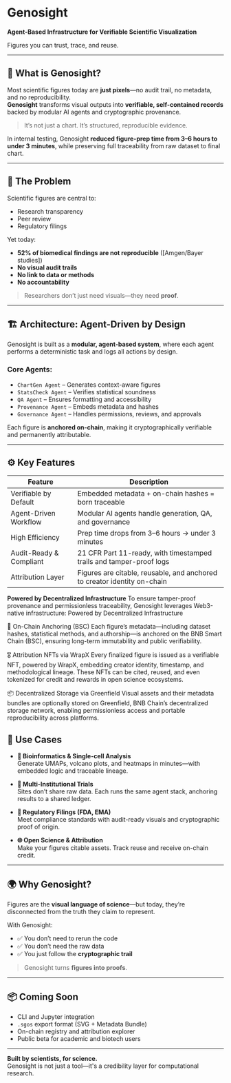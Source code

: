 # Genosight

**Agent-Based Infrastructure for Verifiable Scientific Visualization**  

Figures you can trust, trace, and reuse.

---

## 🧠 What is Genosight?

Most scientific figures today are **just pixels**—no audit trail, no metadata, and no reproducibility.  
**Genosight** transforms visual outputs into **verifiable, self-contained records** backed by modular AI agents and cryptographic provenance.

> It’s not just a chart. It’s structured, reproducible evidence.

In internal testing, Genosight **reduced figure-prep time from 3–6 hours to under 3 minutes**, while preserving full traceability from raw dataset to final chart.

---

## 🚨 The Problem

Scientific figures are central to:
- Research transparency
- Peer review
- Regulatory filings

Yet today:
- **52% of biomedical findings are not reproducible** ([Amgen/Bayer studies])
- **No visual audit trails**
- **No link to data or methods**
- **No accountability**

> Researchers don’t just need visuals—they need **proof**.

---

## 🏗 Architecture: Agent-Driven by Design

Genosight is built as a **modular, agent-based system**, where each agent performs a deterministic task and logs all actions by design.

### Core Agents:
- `ChartGen Agent` – Generates context-aware figures
- `StatsCheck Agent` – Verifies statistical soundness
- `QA Agent` – Ensures formatting and accessibility
- `Provenance Agent` – Embeds metadata and hashes
- `Governance Agent` – Handles permissions, reviews, and approvals

Each figure is **anchored on-chain**, making it cryptographically verifiable and permanently attributable.

---

## ⚙️ Key Features

| Feature                     | Description                                                                 |
|----------------------------|-----------------------------------------------------------------------------|
| Verifiable by Default   | Embedded metadata + on-chain hashes = born traceable                        |
| Agent-Driven Workflow    | Modular AI agents handle generation, QA, and governance                     |
| High Efficiency          | Prep time drops from 3–6 hours → under 3 minutes                            |
| Audit-Ready & Compliant | 21 CFR Part 11-ready, with timestamped trails and tamper-proof logs         |
| Attribution Layer        | Figures are citable, reusable, and anchored to creator identity on-chain    |

**Powered by Decentralized Infrastructure**
To ensure tamper-proof provenance and permissionless traceability, Genosight leverages Web3-native infrastructure:
Powered by Decentralized Infrastructure

🔐 On-Chain Anchoring (BSC)
Each figure’s metadata—including dataset hashes, statistical methods, and authorship—is anchored on the BNB Smart Chain (BSC), ensuring long-term immutability and public verifiability.

🎖 Attribution NFTs via WrapX
Every finalized figure is issued as a verifiable NFT, powered by WrapX, embedding creator identity, timestamp, and methodological lineage. These NFTs can be cited, reused, and even tokenized for credit and rewards in open science ecosystems.

📦 Decentralized Storage via Greenfield
Visual assets and their metadata bundles are optionally stored on Greenfield, BNB Chain’s decentralized storage network, enabling permissionless access and portable reproducibility across platforms.

## 🔬 Use Cases

- **🧬 Bioinformatics & Single-cell Analysis**  
  Generate UMAPs, volcano plots, and heatmaps in minutes—with embedded logic and traceable lineage.

- **🏥 Multi-Institutional Trials**  
  Sites don’t share raw data. Each runs the same agent stack, anchoring results to a shared ledger.

- **📑 Regulatory Filings (FDA, EMA)**  
  Meet compliance standards with audit-ready visuals and cryptographic proof of origin.

- **🌐 Open Science & Attribution**  
  Make your figures citable assets. Track reuse and receive on-chain credit.

---

## 🌍 Why Genosight?

Figures are the **visual language of science**—but today, they’re disconnected from the truth they claim to represent.

With Genosight:
- ✅ You don’t need to rerun the code
- ✅ You don’t need the raw data
- ✅ You just follow the **cryptographic trail**

> Genosight turns **figures into proofs**.

---

## 📦 Coming Soon

- CLI and Jupyter integration
- `.sgos` export format (SVG + Metadata Bundle)
- On-chain registry and attribution explorer
- Public beta for academic and biotech users

---

**Built by scientists, for science.**  
Genosight is not just a tool—it's a credibility layer for computational research.
